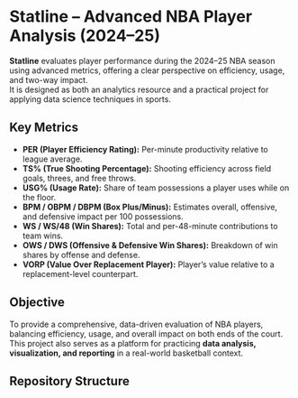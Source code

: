 # Statline – Advanced NBA Player Analysis (2024–25)

**Statline** evaluates player performance during the 2024–25 NBA season using advanced metrics, offering a clear perspective on efficiency, usage, and two-way impact.  
It is designed as both an analytics resource and a practical project for applying data science techniques in sports.

## Key Metrics
- **PER (Player Efficiency Rating):** Per-minute productivity relative to league average.  
- **TS% (True Shooting Percentage):** Shooting efficiency across field goals, threes, and free throws.  
- **USG% (Usage Rate):** Share of team possessions a player uses while on the floor.  
- **BPM / OBPM / DBPM (Box Plus/Minus):** Estimates overall, offensive, and defensive impact per 100 possessions.  
- **WS / WS/48 (Win Shares):** Total and per-48-minute contributions to team wins.  
- **OWS / DWS (Offensive & Defensive Win Shares):** Breakdown of win shares by offense and defense.  
- **VORP (Value Over Replacement Player):** Player’s value relative to a replacement-level counterpart.  

## Objective
To provide a comprehensive, data-driven evaluation of NBA players, balancing efficiency, usage, and overall impact on both ends of the court.  
This project also serves as a platform for practicing **data analysis, visualization, and reporting** in a real-world basketball context.

## Repository Structure
